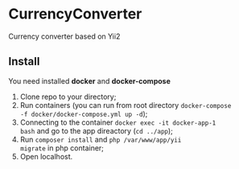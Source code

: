 # CurrencyConverter
Currency converter based on Yii2

## Install
You need installed <b>docker</b> and <b>docker-compose</b>

1. Clone repo to your directory;
2. Run containers (you can run from root directory <code>docker-compose -f docker/docker-compose.yml up -d</code>);
3. Connecting to the container <code>docker exec -it docker-app-1 bash</code> and go to the app direactory (<code>cd ../app</code>);
4. Run <code>composer install</code> and <code>php /var/www/app/yii migrate</code> in php container;
5. Open localhost.
   
